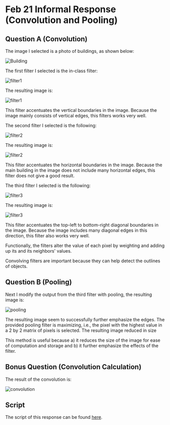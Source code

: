 # Feb 21 Informal Response (Convolution and Pooling)

## Question A (Convolution)

The image I selected is a photo of buildings, as shown below: 

![Building](building.jpg)

The first filter I selected is the in-class filter: 

![filter1](filter1_matrix.svg)

The resulting image is: 

![filter1](filter1.png)

This filter accentuates the vertical boundaries in the image. Because the image mainly consists of vertical edges, this filters works very well. 

The second filter I selected is the following: 

![filter2](filter2_matrix.svg)

The resulting image is: 

![filter2](filter2.png)

This filter accentuates the horizontal boundaries in the image. Because the main building in the image does not include many horizontal edges, this filter does not give a good result. 

The third filter I selected is the following: 

![filter3](filter3_matrix.svg)

The resulting image is: 

![filter3](filter3.png)

This filter accentuates the top-left to bottom-right diagonal boundaries in the image. Because the image includes many diagonal edges in this direction, this filter also works very well. 

Functionally, the filters alter the value of each pixel by weighting and adding up its and its neighbors' values. 

Convolving filters are important because they can help detect the outlines of objects. 

## Question B (Pooling)

Next I modify the output from the third filter with pooling, the resulting image is: 

![pooling](pooling.png)

The resulting image seem to successfully further emphasize the edges. The provided pooling filter is maximizing, i.e., the pixel with the highest value in a 2 by 2 matrix of pixels is selected. The resulting image reduced in size

This method is useful because a) it reduces the size of the image for ease of computation and storage and b) it further emphasize the effects of the filter. 

## Bonus Question (Convolution Calculation)

The result of the convolution is: 

![convolution](convolution.svg)

## Script

The script of this response can be found [here](20210221.py).
